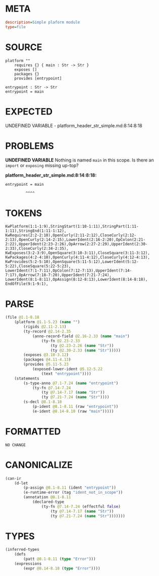 # META
~~~ini
description=Simple plaform module
type=file
~~~
# SOURCE
~~~roc
platform ""
	requires {} { main : Str -> Str }
	exposes []
	packages {}
	provides [entrypoint]

entrypoint : Str -> Str
entrypoint = main
~~~
# EXPECTED
UNDEFINED VARIABLE - platform_header_str_simple.md:8:14:8:18
# PROBLEMS
**UNDEFINED VARIABLE**
Nothing is named `main` in this scope.
Is there an `import` or `exposing` missing up-top?

**platform_header_str_simple.md:8:14:8:18:**
```roc
entrypoint = main
```
             ^^^^


# TOKENS
~~~zig
KwPlatform(1:1-1:9),StringStart(1:10-1:11),StringPart(1:11-1:11),StringEnd(1:11-1:12),
KwRequires(2:2-2:10),OpenCurly(2:11-2:12),CloseCurly(2:12-2:13),OpenCurly(2:14-2:15),LowerIdent(2:16-2:20),OpColon(2:21-2:22),UpperIdent(2:23-2:26),OpArrow(2:27-2:29),UpperIdent(2:30-2:33),CloseCurly(2:34-2:35),
KwExposes(3:2-3:9),OpenSquare(3:10-3:11),CloseSquare(3:11-3:12),
KwPackages(4:2-4:10),OpenCurly(4:11-4:12),CloseCurly(4:12-4:13),
KwProvides(5:2-5:10),OpenSquare(5:11-5:12),LowerIdent(5:12-5:22),CloseSquare(5:22-5:23),
LowerIdent(7:1-7:11),OpColon(7:12-7:13),UpperIdent(7:14-7:17),OpArrow(7:18-7:20),UpperIdent(7:21-7:24),
LowerIdent(8:1-8:11),OpAssign(8:12-8:13),LowerIdent(8:14-8:18),
EndOfFile(9:1-9:1),
~~~
# PARSE
~~~clojure
(file @1.1-8.18
	(platform @1.1-5.23 (name "")
		(rigids @2.11-2.13)
		(ty-record @2.14-2.35
			(anno-record-field @2.16-2.33 (name "main")
				(ty-fn @2.23-2.33
					(ty @2.23-2.26 (name "Str"))
					(ty @2.30-2.33 (name "Str")))))
		(exposes @3.10-3.12)
		(packages @4.11-4.13)
		(provides @5.11-5.23
			(exposed-lower-ident @5.12-5.22
				(text "entrypoint"))))
	(statements
		(s-type-anno @7.1-7.24 (name "entrypoint")
			(ty-fn @7.14-7.24
				(ty @7.14-7.17 (name "Str"))
				(ty @7.21-7.24 (name "Str"))))
		(s-decl @8.1-8.18
			(p-ident @8.1-8.11 (raw "entrypoint"))
			(e-ident @8.14-8.18 (raw "main")))))
~~~
# FORMATTED
~~~roc
NO CHANGE
~~~
# CANONICALIZE
~~~clojure
(can-ir
	(d-let
		(p-assign @8.1-8.11 (ident "entrypoint"))
		(e-runtime-error (tag "ident_not_in_scope"))
		(annotation @8.1-8.11
			(declared-type
				(ty-fn @7.14-7.24 (effectful false)
					(ty @7.14-7.17 (name "Str"))
					(ty @7.21-7.24 (name "Str")))))))
~~~
# TYPES
~~~clojure
(inferred-types
	(defs
		(patt @8.1-8.11 (type "Error")))
	(expressions
		(expr @8.14-8.18 (type "Error"))))
~~~
